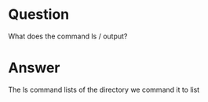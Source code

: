 # Question

What does the command ls / output?

# Answer

The ls command lists of the directory we command it to list

